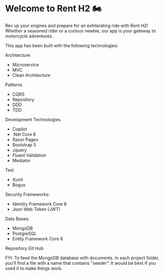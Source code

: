 # Welcome to Rent H2 🏍️

Rev up your engines and prepare for an exhilarating ride with Rent H2! Whether a seasoned rider or a curious newbie, our app is your gateway to motorcycle adventures.

This app has been built with the following technologies:

  Architecture
  - Microservice
  - MVC
  - Clean Architecture

  Patterns
  - CQRS
  - Repository
  - DDD
  - TDD

  Development Technologies
  - Copilot
  - .Net Core 8
  - Razor Pages
  - Bootstrap 5
  - Jquery
  - Fluent Validation
  - Mediator

  Test
  - Xunit
  - Bogus

  Security Frameworks:
   - Identity Framework Core 8
   - Json Web Token (JWT)
  
  Data Bases:
  - MongoDB
  - PostgreSQL
  - Entity Framework Core 8

    
  Repository Git Hub

  FYI: To feed the MongoDB database with documents. In each project folder, you'll find a file with a name that contains "seeder". It would be best if you used it to make things work.
